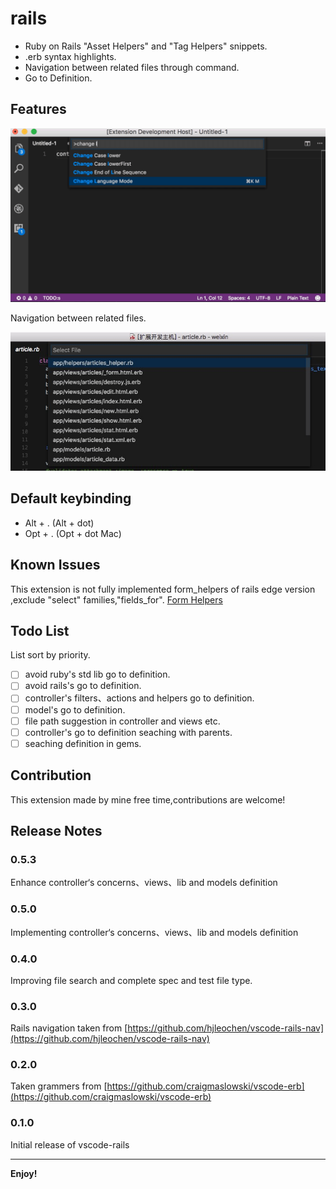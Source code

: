 # rails  

* Ruby on Rails "Asset Helpers" and "Tag Helpers" snippets.
* .erb syntax highlights.
* Navigation between related files through command.
* Go to Definition.

## Features

![feature X](./images/vscode-rails.gif)

Navigation between related files.

![screenshot](./images/rails-nav.png)

## Default keybinding

* Alt + . (Alt + dot)
* Opt + . (Opt + dot Mac)

## Known Issues  

This extension is not fully implemented form_helpers of rails edge version ,exclude "select" families,"fields_for".
[Form Helpers](http://edgeguides.rubyonrails.org/form_helpers.html)

## Todo List

List sort by priority.

- [ ] avoid ruby's std lib go to definition.
- [ ] avoid rails's go to definition.
- [ ] controller's filters、actions and helpers go to definition.
- [ ] model's go to definition.
- [ ] file path suggestion in controller and views etc.
- [ ] controller's go to definition seaching with parents.
- [ ] seaching definition in gems.

## Contribution

This extension made by mine free time,contributions are welcome!

## Release Notes  

### 0.5.3

Enhance controller‘s concerns、views、lib and models definition

### 0.5.0  

Implementing controller‘s concerns、views、lib and models definition

### 0.4.0  

Improving file search and complete spec and test file type.  

### 0.3.0

Rails navigation taken from [https://github.com/hjleochen/vscode-rails-nav](https://github.com/hjleochen/vscode-rails-nav)

### 0.2.0

Taken grammers from [https://github.com/craigmaslowski/vscode-erb](https://github.com/craigmaslowski/vscode-erb)

### 0.1.0

Initial release of vscode-rails

-----------------------------------------------------------------------------------------------------------

**Enjoy!**